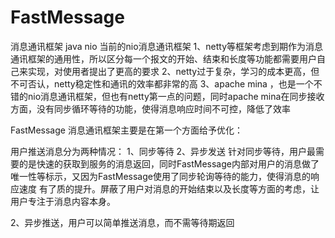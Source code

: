 # FastMessage
消息通讯框架 java nio
当前的nio消息通讯框架
 1、netty等框架考虑到期作为消息通讯框架的通用性，所以区分每一个报文的开始、结束和长度等功能都需要用户自己来实现，对使用者提出了更高的要求
 2、netty过于复杂，学习的成本更高，但不可否认，netty稳定性和通讯的效率都非常的高
 3、apache mina ，也是一个不错的nio消息通讯框架，但也有netty第一点的问题，同时apache mina在同步接收方面，没有同步循环等待的功能，使得消息响应时间不可控，降低了效率

FastMessage 消息通讯框架主要是在第一个方面给予优化：

用户推送消息分为两种情况：
 1、同步等待
 2、异步发送
针对同步等待，用户最需要的是快速的获取到服务的消息返回，同时FastMessage内部对用户的消息做了唯一性等标示，又因为FastMessage使用了同步轮询等待的能力，使得消息的响应速度
有了质的提升。屏蔽了用户对消息的开始结束以及长度等方面的考虑，让用户专注于消息内容本身。

2、异步推送，用户可以简单推送消息，而不需等待期返回